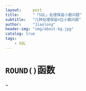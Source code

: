 ```yaml
---
layout:     post
title:      "「SQL」处理保留小数问题"
subtitle:   "几种处理保留n位小数问题"
author:     "Jiaolong"
header-img: "img/about-bg.jpg"
catalog: true
tags:
    - SQL
---
```




# `ROUND()`函数

~

